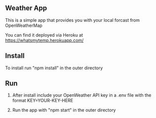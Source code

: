 ## Weather App

This is a simple app that provides you with your local forcast from OpenWeatherMap 

You can find it deployed via Heroku at https://whatsmytemp.herokuapp.com/


## Install

To install run "npm install" in the outer directory

## Run 

1. After install include your OpenWeather API key in a .env file with the format KEY=YOUR-KEY-HERE 

2. Run the app with "npm start" in the outer directory

